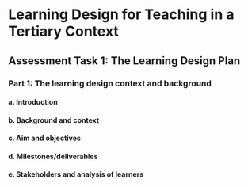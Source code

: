 # Learning Design for Teaching in a Tertiary Context
## Assessment Task 1: The Learning Design Plan

### Part 1: The learning design context and background

#### a. Introduction

#### b. Background and context

#### c. Aim and objectives

#### d. Milestones/deliverables

#### e. Stakeholders and analysis of learners